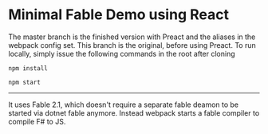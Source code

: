 # Minimal Fable Demo using React

The master branch is the finished version with Preact and the aliases in the webpack config set.
This branch is the original, before using Preact.
To run locally, simply issue the following commands in the root after cloning

`npm install`

`npm start`

---

It uses Fable 2.1, which doesn't require a separate fable deamon to be started via dotnet fable anymore. Instead webpack starts a fable compiler to compile F# to JS.
